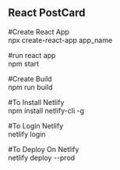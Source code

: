 ## React PostCard

#Create React App
<br>
npx create-react-app app_name

#run react app
<br>
npm start

#Create Build
<br>
npm run build

#To Install Netlify
<br>
npm install netlify-cli -g

#To Login Netlify
<br>
netlify login

#To Deploy On Netlify
<br>
netlify deploy --prod

